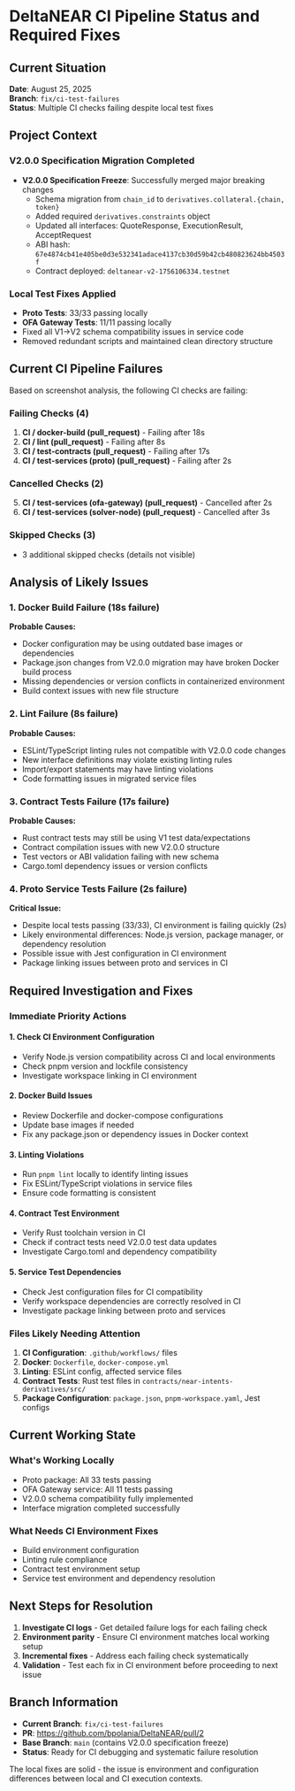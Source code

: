 # DeltaNEAR CI Pipeline Status and Required Fixes

## Current Situation

**Date**: August 25, 2025  
**Branch**: `fix/ci-test-failures`  
**Status**: Multiple CI checks failing despite local test fixes

## Project Context

### V2.0.0 Specification Migration Completed
- **V2.0.0 Specification Freeze**: Successfully merged major breaking changes
  - Schema migration from `chain_id` to `derivatives.collateral.{chain, token}`
  - Added required `derivatives.constraints` object
  - Updated all interfaces: QuoteResponse, ExecutionResult, AcceptRequest
  - ABI hash: `67e4874cb41e405be0d3e532341adace4137cb30d59b42cb480823624bb4503f`
  - Contract deployed: `deltanear-v2-1756106334.testnet`

### Local Test Fixes Applied
- **Proto Tests**: 33/33 passing locally
- **OFA Gateway Tests**: 11/11 passing locally  
- Fixed all V1->V2 schema compatibility issues in service code
- Removed redundant scripts and maintained clean directory structure

## Current CI Pipeline Failures

Based on screenshot analysis, the following CI checks are failing:

### Failing Checks (4)
1. **CI / docker-build (pull_request)** - Failing after 18s
2. **CI / lint (pull_request)** - Failing after 8s  
3. **CI / test-contracts (pull_request)** - Failing after 17s
4. **CI / test-services (proto) (pull_request)** - Failing after 2s

### Cancelled Checks (2)
5. **CI / test-services (ofa-gateway) (pull_request)** - Cancelled after 2s
6. **CI / test-services (solver-node) (pull_request)** - Cancelled after 3s

### Skipped Checks (3)
- 3 additional skipped checks (details not visible)

## Analysis of Likely Issues

### 1. Docker Build Failure (18s failure)
**Probable Causes:**
- Docker configuration may be using outdated base images or dependencies
- Package.json changes from V2.0.0 migration may have broken Docker build process
- Missing dependencies or version conflicts in containerized environment
- Build context issues with new file structure

### 2. Lint Failure (8s failure)
**Probable Causes:**
- ESLint/TypeScript linting rules not compatible with V2.0.0 code changes
- New interface definitions may violate existing linting rules
- Import/export statements may have linting violations
- Code formatting issues in migrated service files

### 3. Contract Tests Failure (17s failure)
**Probable Causes:**
- Rust contract tests may still be using V1 test data/expectations
- Contract compilation issues with new V2.0.0 structure
- Test vectors or ABI validation failing with new schema
- Cargo.toml dependency issues or version conflicts

### 4. Proto Service Tests Failure (2s failure)
**Critical Issue:**
- Despite local tests passing (33/33), CI environment is failing quickly (2s)
- Likely environmental differences: Node.js version, package manager, or dependency resolution
- Possible issue with Jest configuration in CI environment
- Package linking issues between proto and services in CI

## Required Investigation and Fixes

### Immediate Priority Actions

#### 1. Check CI Environment Configuration
- Verify Node.js version compatibility across CI and local environments
- Check pnpm version and lockfile consistency
- Investigate workspace linking in CI environment

#### 2. Docker Build Issues
- Review Dockerfile and docker-compose configurations
- Update base images if needed
- Fix any package.json or dependency issues in Docker context

#### 3. Linting Violations  
- Run `pnpm lint` locally to identify linting issues
- Fix ESLint/TypeScript violations in service files
- Ensure code formatting is consistent

#### 4. Contract Test Environment
- Verify Rust toolchain version in CI
- Check if contract tests need V2.0.0 test data updates
- Investigate Cargo.toml and dependency compatibility

#### 5. Service Test Dependencies
- Check Jest configuration files for CI compatibility
- Verify workspace dependencies are correctly resolved in CI
- Investigate package linking between proto and services

### Files Likely Needing Attention

1. **CI Configuration**: `.github/workflows/` files
2. **Docker**: `Dockerfile`, `docker-compose.yml`
3. **Linting**: ESLint config, affected service files
4. **Contract Tests**: Rust test files in `contracts/near-intents-derivatives/src/`
5. **Package Configuration**: `package.json`, `pnpm-workspace.yaml`, Jest configs

## Current Working State

### What's Working Locally
- Proto package: All 33 tests passing
- OFA Gateway service: All 11 tests passing
- V2.0.0 schema compatibility fully implemented
- Interface migration completed successfully

### What Needs CI Environment Fixes
- Build environment configuration
- Linting rule compliance
- Contract test environment setup
- Service test environment and dependency resolution

## Next Steps for Resolution

1. **Investigate CI logs** - Get detailed failure logs for each failing check
2. **Environment parity** - Ensure CI environment matches local working setup
3. **Incremental fixes** - Address each failing check systematically
4. **Validation** - Test each fix in CI environment before proceeding to next issue

## Branch Information

- **Current Branch**: `fix/ci-test-failures`
- **PR**: https://github.com/bpolania/DeltaNEAR/pull/2
- **Base Branch**: `main` (contains V2.0.0 specification freeze)
- **Status**: Ready for CI debugging and systematic failure resolution

The local fixes are solid - the issue is environment and configuration differences between local and CI execution contexts.